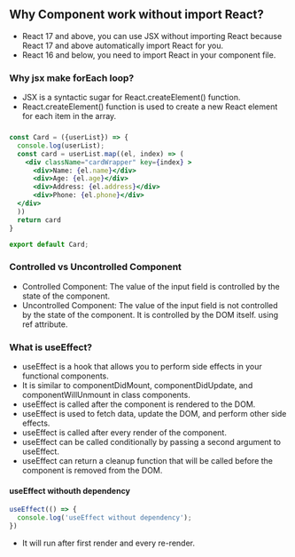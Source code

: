 ## Why Component work without import React?
- React 17 and above, you can use JSX without importing React because React 17 and above automatically import React for you.
- React 16 and below, you need to import React in your component file.

### Why jsx make forEach loop?
- JSX is a syntactic sugar for React.createElement() function.
- React.createElement() function is used to create a new React element for each item in the array.

###
```jsx
const Card = ({userList}) => {
  console.log(userList);
  const card = userList.map((el, index) => (
    <div className="cardWrapper" key={index} >
      <div>Name: {el.name}</div>
      <div>Age: {el.age}</div>
      <div>Address: {el.address}</div>
      <div>Phone: {el.phone}</div>
  </div>
  ))
  return card
}

export default Card;
```
### Controlled vs Uncontrolled Component
- Controlled Component: The value of the input field is controlled by the state of the component.
- Uncontrolled Component: The value of the input field is not controlled by the state of the component. It is controlled by the DOM itself. using ref attribute.


### What is useEffect?
- useEffect is a hook that allows you to perform side effects in your functional components.
- It is similar to componentDidMount, componentDidUpdate, and componentWillUnmount in class components.
- useEffect is called after the component is rendered to the DOM.
- useEffect is used to fetch data, update the DOM, and perform other side effects.
- useEffect is called after every render of the component.
- useEffect can be called conditionally by passing a second argument to useEffect.
- useEffect can return a cleanup function that will be called before the component is removed from the DOM.

#### useEffect withouth dependency
```jsx
useEffect(() => {
  console.log('useEffect without dependency');
})
```

- It will run after first render and every re-render.